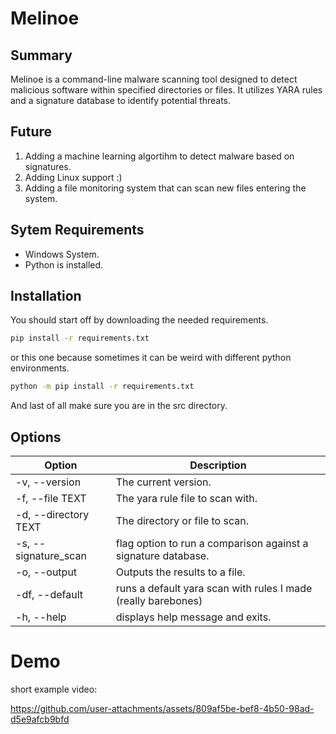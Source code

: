 # Melinoe
## Summary
Melinoe is a command-line malware scanning tool designed to detect malicious software within specified directories or files. It utilizes YARA rules and a signature database to identify potential threats.
## Future
1. Adding a machine learning algortihm to detect malware based on signatures.
2. Adding Linux support :)  
3. Adding a file monitoring system that can scan new files entering the system.
## Sytem Requirements
- Windows System.
- Python is installed.
## Installation
You should start off by downloading the needed requirements.
```bash
pip install -r requirements.txt
```
or this one because sometimes it can be weird with different python environments.
```bash
python -m pip install -r requirements.txt
```
And last of all make sure you are in the src directory.
## Options
| Option  | Description |
| ------------- | ------------- |
| -v, --version | The current version. |
| -f, --file TEXT | The yara rule file to scan with. |
| -d, --directory TEXT |  The directory or file to scan. |
| -s, --signature_scan | flag option to run a comparison against a signature database. |
| -o, --output | Outputs the results to a file. |
| -df, --default | runs a default yara scan with rules I made (really barebones) |
| -h, --help | displays help message and exits. |
# Demo
short example video:

https://github.com/user-attachments/assets/809af5be-bef8-4b50-98ad-d5e9afcb9bfd

